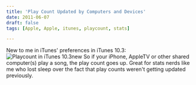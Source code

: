 ```yaml
---
title: 'Play Count Updated by Computers and Devices'
date: 2011-06-07
draft: false
tags: [Apple, Apple, itunes, playcount, stats]

---
```


New to me in iTunes' preferences in iTunes 10.3: ![](https://chrisenns.com/wp-content/uploads/2011/06/Playcount-in-iTunes-10.3new.png "Playcount in iTunes 10.3new") So if your iPhone, AppleTV or other shared computer(s) play a song, the play count goes up. Great for stats nerds like me who lost sleep over the fact that play counts weren't getting updated previously.